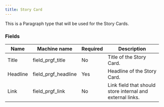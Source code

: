 ```yaml
---
title: Story Card
---
```


This is a Paragraph type that will be used for the Story Cards.

### Fields
| Name  | Machine name | Required | Description |
| ------------- | ------------- | ------------- | ------------- |
| Title | field\_prgf_title | No | Title of the Story Card. |
| Headline | field\_prgf_headline | Yes | Headline of the Story Card. |
| Link | field\_prgf_link | No | Link field that should store internal and external links. |
